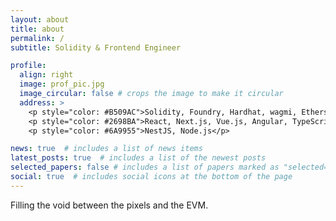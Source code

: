 ```yaml
---
layout: about
title: about
permalink: /
subtitle: Solidity & Frontend Engineer

profile:
  align: right
  image: prof_pic.jpg
  image_circular: false # crops the image to make it circular
  address: >
    <p style="color: #B509AC">Solidity, Foundry, Hardhat, wagmi, Ethers.js</p>
    <p style="color: #2698BA">React, Next.js, Vue.js, Angular, TypeScript, JavaScript</p>
    <p style="color: #6A9955">NestJS, Node.js</p>

news: true  # includes a list of news items
latest_posts: true  # includes a list of the newest posts
selected_papers: false # includes a list of papers marked as "selected={true}"
social: true  # includes social icons at the bottom of the page
---
```


Filling the void between the pixels and the EVM.
